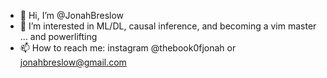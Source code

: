 - 👋 Hi, I’m @JonahBreslow
- 👀 I’m interested in ML/DL, causal inference, and becoming a vim master ... and powerlifting
- 📫 How to reach me: instagram @thebook0fjonah or jonahbreslow@gmail.com

<!---
JonahBreslow/JonahBreslow is a ✨ special ✨ repository because its `README.md` (this file) appears on your GitHub profile.
You can click the Preview link to take a look at your changes.
--->
